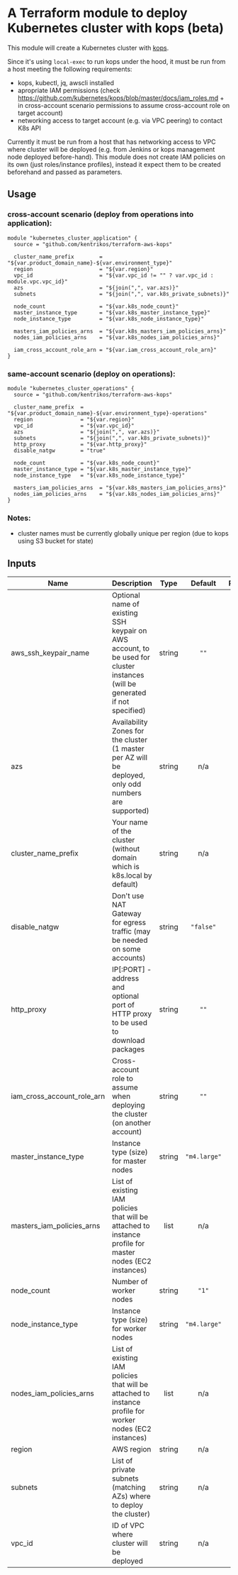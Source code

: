 # A Terraform module to deploy Kubernetes cluster with kops (beta)


This module will create a Kubernetes cluster with [kops](https://github.com/kubernetes/kops/).

Since it's using `local-exec` to run kops under the hood, it must be run from a host meeting the following requirements:
* kops, kubectl, jq, awscli installed
* apropriate IAM permissions (check https://github.com/kubernetes/kops/blob/master/docs/iam_roles.md + in cross-account scenario permissions to assume cross-account role on target account)
* networking access to target account (e.g. via VPC peering) to contact K8s API

Currently it must be run from a host that has networking access to VPC where cluster will be deployed (e.g. from Jenkins or kops management node deployed before-hand).
This module does not create IAM policies on its own (just roles/instance profiles), instead it expect them to be created beforehand and passed as parameters.


## Usage
### cross-account scenario (deploy from operations into application):
```hcl
module "kubernetes_cluster_application" {
  source = "github.com/kentrikos/terraform-aws-kops"

  cluster_name_prefix        = "${var.product_domain_name}-${var.environment_type}"
  region                     = "${var.region}"
  vpc_id                     = "${var.vpc_id != "" ? var.vpc_id : module.vpc.vpc_id}"
  azs                        = "${join(",", var.azs)}"
  subnets                    = "${join(",", var.k8s_private_subnets)}"

  node_count                 = "${var.k8s_node_count}"
  master_instance_type       = "${var.k8s_master_instance_type}"
  node_instance_type         = "${var.k8s_node_instance_type}"

  masters_iam_policies_arns  = "${var.k8s_masters_iam_policies_arns}"
  nodes_iam_policies_arns    = "${var.k8s_nodes_iam_policies_arns}"

  iam_cross_account_role_arn = "${var.iam_cross_account_role_arn}"
}
```

### same-account scenario (deploy on operations):
```hcl
module "kubernetes_cluster_operations" {
  source = "github.com/kentrikos/terraform-aws-kops"

  cluster_name_prefix  = "${var.product_domain_name}-${var.environment_type}-operations"
  region               = "${var.region}"
  vpc_id               = "${var.vpc_id}"
  azs                  = "${join(",", var.azs)}"
  subnets              = "${join(",", var.k8s_private_subnets)}"
  http_proxy           = "${var.http_proxy}"
  disable_natgw        = "true"

  node_count           = "${var.k8s_node_count}"
  master_instance_type = "${var.k8s_master_instance_type}"
  node_instance_type   = "${var.k8s_node_instance_type}"

  masters_iam_policies_arns  = "${var.k8s_masters_iam_policies_arns}"
  nodes_iam_policies_arns    = "${var.k8s_nodes_iam_policies_arns}"
}
```

### Notes:
* cluster names must be currently globally unique per region (due to kops using S3 bucket for state)


## Inputs

| Name | Description | Type | Default | Required |
|------|-------------|:----:|:-----:|:-----:|
| aws\_ssh\_keypair\_name | Optional name of existing SSH keypair on AWS account, to be used for cluster instances (will be generated if not specified) | string | `""` | no |
| azs | Availability Zones for the cluster (1 master per AZ will be deployed, only odd numbers are supported) | string | n/a | yes |
| cluster\_name\_prefix | Your name of the cluster (without domain which is k8s.local by default) | string | n/a | yes |
| disable\_natgw | Don't use NAT Gateway for egress traffic (may be needed on some accounts) | string | `"false"` | no |
| http\_proxy | IP[:PORT] - address and optional port of HTTP proxy to be used to download packages | string | `""` | no |
| iam\_cross\_account\_role\_arn | Cross-account role to assume when deploying the cluster (on another account) | string | `""` | no |
| master\_instance\_type | Instance type (size) for master nodes | string | `"m4.large"` | no |
| masters\_iam\_policies\_arns | List of existing IAM policies that will be attached to instance profile for master nodes (EC2 instances) | list | n/a | yes |
| node\_count | Number of worker nodes | string | `"1"` | no |
| node\_instance\_type | Instance type (size) for worker nodes | string | `"m4.large"` | no |
| nodes\_iam\_policies\_arns | List of existing IAM policies that will be attached to instance profile for worker nodes (EC2 instances) | list | n/a | yes |
| region | AWS region | string | n/a | yes |
| subnets | List of private subnets (matching AZs) where to deploy the cluster) | string | n/a | yes |
| vpc\_id | ID of VPC where cluster will be deployed | string | n/a | yes |

